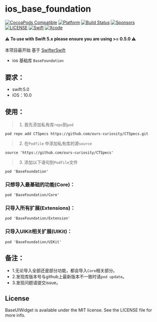 # ios_base_foundation

[![CocoaPods Compatible](https://img.shields.io/cocoapods/v/ios_base_foundation.svg)](https://img.shields.io/cocoapods/v/ios_base_foundation.svg)
[![Platform](https://img.shields.io/cocoapods/p/ios_base_foundation.svg?style=flat)](https://ios_base_foundation.github.io/Alamofire)
[![Build Status](https://travis-ci.org/ios_base_foundation/SnapKit.svg)](https://travis-ci.org/ios_base_foundation/ios_base_foundation)
[![Sponsors](https://opencollective.com/ios_base_foundation/sponsors/badge.svg)](https://opencollective.com/ios_base_foundation/sponsors/badge.svg)
[![LICENSE](https://img.shields.io/cocoapods/l/ios_base_foundation.svg)](https://img.shields.io/cocoapods/l/ios_base_foundation.svg)
[![Swift](https://img.shields.io/badge/Swift-5.0-orange.svg)](https://swift.org)
[![Xcode](https://img.shields.io/badge/Xcode-11.4-blue.svg)](https://developer.apple.com/xcode)

#### ⚠️ **To use with Swift 5.x please ensure you are using >= 0.5.0** ⚠️

本项目最开始 基于 [SwifterSwift](https://github.com/SwifterSwift/SwifterSwift/blob/master/README.md)

- ios 基础库
  `BaseFoundation`

## 要求：
- swift:5.0
- iOS：10.0

## 使用：

> 1. 首先添加私有库`repo`到`pod`
```
pod repo add CTSpecs https://github.com/ours-curiosity/CTSpecs.git
```
> 2. 在`Podfile` 中添加私有库的源`source`
```
source 'https://github.com/ours-curiosity/CTSpecs'
```
> 3. 添加以下语句到`Podfile`文件
```
pod 'BaseFoundation' 
```

###  只想导入最基础的功能(Core)：
```
pod 'BaseFoundation/Core'
```

###  只导入所有扩展(Extensions)：
```
pod 'BaseFoundation/Extension' 
```

###  只导入UIKit相关扩展(UIKit)：
```
pod 'BaseFoundation/UIKit' 
```

## 备注：
* 1.无论导入全部还是部分功能，都会导入`Core`相关部分。
* 2.发现库版本号与github上最新版本不一致时请`pod update`。
* 3.发现问题请提交issue。

## License

BaseUIWidget is available under the MIT license. See the LICENSE file for more info.